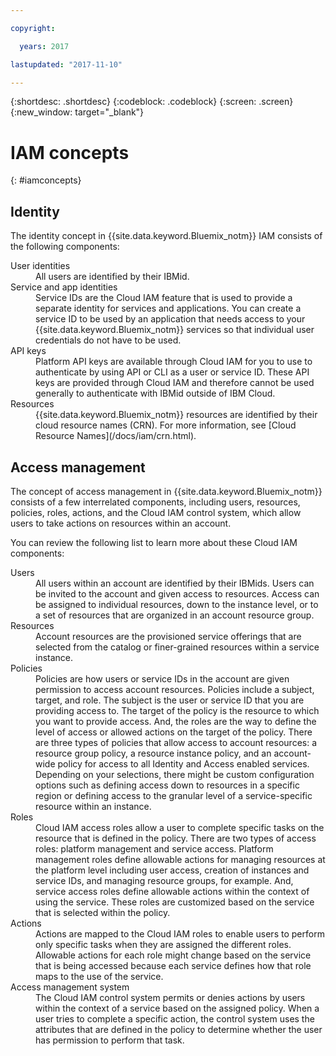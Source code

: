 ```yaml
---

copyright:

  years: 2017

lastupdated: "2017-11-10"

---
```


{:shortdesc: .shortdesc}
{:codeblock: .codeblock}
{:screen: .screen}
{:new_window: target="_blank"}

# IAM concepts
{: #iamconcepts}

## Identity

The identity concept in {{site.data.keyword.Bluemix_notm}} IAM consists of the following components:

<dl>
<dt>User identities</dt>
<dd>All users are identified by their IBMid.</dd>
<dt>Service and app identities</dt>
<dd>Service IDs are the Cloud IAM feature that is used to provide a separate identity for services and applications. You can create a service ID to be used by an application that needs access to your {{site.data.keyword.Bluemix_notm}} services so that individual user credentials do not have to be used.</dd>
<dt>API keys</dt>
<dd>Platform API keys are available through Cloud IAM for you to use to authenticate by using API or CLI as a user or service ID. These API keys are provided through Cloud IAM and therefore cannot be used generally to authenticate with IBMid outside of IBM Cloud. </dd>
<dt>Resources</dt>
<dd>{{site.data.keyword.Bluemix_notm}} resources are identified by their cloud resource names (CRN). For more information, see [Cloud Resource Names](/docs/iam/crn.html).</dd>
</dl>

## Access management

The concept of access management in {{site.data.keyword.Bluemix_notm}} consists of a few interrelated components, including users, resources, policies, roles, actions, and the Cloud IAM control system, which allow users to take actions on resources within an account. 

You can review the following list to learn more about these Cloud IAM components:

<dl>
<dt>Users</dt>
<dd>All users within an account are identified by their IBMids. Users can be invited to the account and given access to resources. Access can be assigned to individual resources, down to the instance level, or to a set of resources that are organized in an account resource group.</dd>
<dt>Resources</dt>
<dd>Account resources are the provisioned service offerings that are selected from the catalog or finer-grained resources within a service instance.</dd>
<dt>Policies</dt>
<dd>Policies are how users or service IDs in the account are given permission to access account resources. Policies include a subject, target, and role. The subject is the user or service ID that you are providing access to. The target of the policy is the resource to which you want to provide access. And, the roles are the way to define the level of access or allowed actions on the target of the policy. There are three types of policies that allow access to account resources: a resource group policy, a resource instance policy, and an account-wide policy for access to all Identity and Access enabled services. Depending on your selections, there might be custom configuration options such as defining access down to resources in a specific region or defining access to the granular level of a service-specific resource within an instance.</dd>
<dt>Roles</dt>
<dd>Cloud IAM access roles allow a user to complete specific tasks on the resource that is defined in the policy. There are two types of access roles: platform management and service access. Platform management roles define allowable actions for managing resources at the platform level including user access, creation of instances and service IDs, and managing resource groups, for example. And, service access roles define allowable actions within the context of using the service. These roles are  customized based on the service that is selected within the policy.</dd>
<dt>Actions</dt>
<dd>Actions are mapped to the Cloud IAM roles to enable users to perform only specific tasks when they are assigned the different roles. Allowable actions for each role might change based on the service that is being accessed because each service defines how that role maps to the use of the service. </dd>
<dt>Access management system</dt>
<dd>The Cloud IAM control system permits or denies actions by users within the context of a service based on the assigned policy. When a user tries to complete a specific action, the control system uses the attributes that are defined in the policy to determine whether the user has permission to perform that task.</dd>
</dl>





